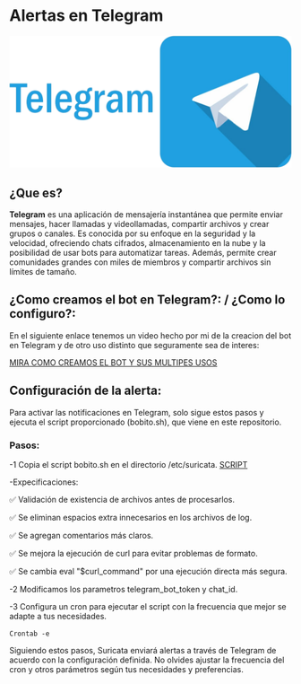 
# Alertas en Telegram 

![img](img/img10..png)

## ¿Que es?
**Telegram** es una aplicación de mensajería instantánea que permite enviar mensajes, hacer llamadas y videollamadas, compartir archivos y crear grupos o canales. Es conocida por su enfoque en la seguridad y la velocidad, ofreciendo chats cifrados, almacenamiento en la nube y la posibilidad de usar bots para automatizar tareas. Además, permite crear comunidades grandes con miles de miembros y compartir archivos sin límites de tamaño.

## ¿Como creamos el bot en Telegram?: / ¿Como lo configuro?:
En el siguiente enlace tenemos un video hecho por mi de la creacion del bot en  Telegram y de otro uso distinto que seguramente sea de interes:

[MIRA COMO CREAMOS EL BOT Y SUS MULTIPES USOS ](https://www.youtube.com/watch?v=3ZwDs3u6pHc)

## Configuración de la alerta: 
Para activar las notificaciones en Telegram, solo sigue estos pasos y ejecuta el script proporcionado (bobito.sh), que viene en este repositorio.

### Pasos:
-1 Copia el script bobito.sh en el directorio /etc/suricata. [SCRIPT](script.md)
 
  -Expecificaciones:
  
✅ Validación de existencia de archivos antes de procesarlos.

✅ Se eliminan espacios extra innecesarios en los archivos de log.

✅ Se agregan comentarios más claros.

✅ Se mejora la ejecución de curl para evitar problemas de formato.

✅ Se cambia eval "$curl_command" por una ejecución directa más segura.

-2 Modificamos los parametros telegram_bot_token y chat_id. 

 -3 Configura un cron para ejecutar el script con la frecuencia que mejor se adapte a tus necesidades.
 ```
Crontab -e
```
Siguiendo estos pasos, Suricata enviará alertas a través de Telegram de acuerdo con la configuración definida. No olvides ajustar la frecuencia del cron y otros parámetros según tus necesidades y preferencias.
